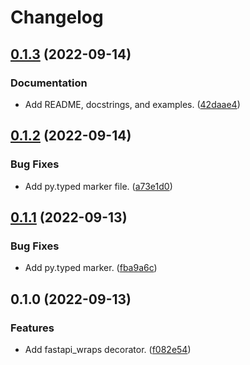 # Changelog

## [0.1.3](https://github.com/pawelrubin/fastapi-wraps/compare/v0.1.2...v0.1.3) (2022-09-14)


### Documentation

* Add README, docstrings, and examples. ([42daae4](https://github.com/pawelrubin/fastapi-wraps/commit/42daae4e3862c3ed8ea6bbd86d0812d0fa7cb2b9))

## [0.1.2](https://github.com/pawelrubin/fastapi-wraps/compare/v0.1.1...v0.1.2) (2022-09-14)


### Bug Fixes

* Add py.typed marker file. ([a73e1d0](https://github.com/pawelrubin/fastapi-wraps/commit/a73e1d0b43116181b5a6fb715fd9624dd382c65b))

## [0.1.1](https://github.com/pawelrubin/fastapi-wraps/compare/v0.1.0...v0.1.1) (2022-09-13)


### Bug Fixes

* Add py.typed marker. ([fba9a6c](https://github.com/pawelrubin/fastapi-wraps/commit/fba9a6c5acc05d90523fa315e6e4f349a215b1c8))

## 0.1.0 (2022-09-13)


### Features

* Add fastapi_wraps decorator. ([f082e54](https://github.com/pawelrubin/fastapi-wraps/commit/f082e54d104b300667af08b4d87bd6c4e8d3c3dd))
